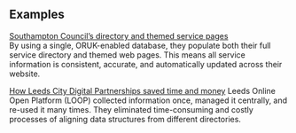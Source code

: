 ## Examples


[Southampton Council’s directory and themed service pages](https://www.southampton.gov.uk/directory)  
By using a single, ORUK-enabled database, they populate both their full service directory and themed web pages. This means all service information is consistent, accurate, and automatically updated across their website.

[How Leeds City Digital Partnerships saved time and money](/case-studies/1001)  Leeds Online Open Platform (LOOP) collected information once, managed it centrally, and re-used it many times. They eliminated time-consuming and costly processes of aligning  data structures from different directories.